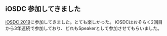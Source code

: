 ## iOSDC 参加してきました
[iOSDC 2019](https://iosdc.jp/2019/)に参加してきました。とても楽しかった。
iOSDCはおそらく2回目から3年連続で参加しており、どれもSpeakerとして参加させてもらいました。

